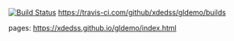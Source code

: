 [![Build Status](https://travis-ci.com/xdedss/gldemo.svg?branch=main)](https://travis-ci.com/xdedss/gldemo) https://travis-ci.com/github/xdedss/gldemo/builds    

pages: https://xdedss.github.io/gldemo/index.html

